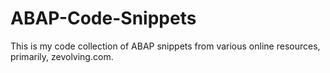 # ABAP-Code-Snippets
This is my code collection of ABAP snippets from various online resources, primarily, zevolving.com.
